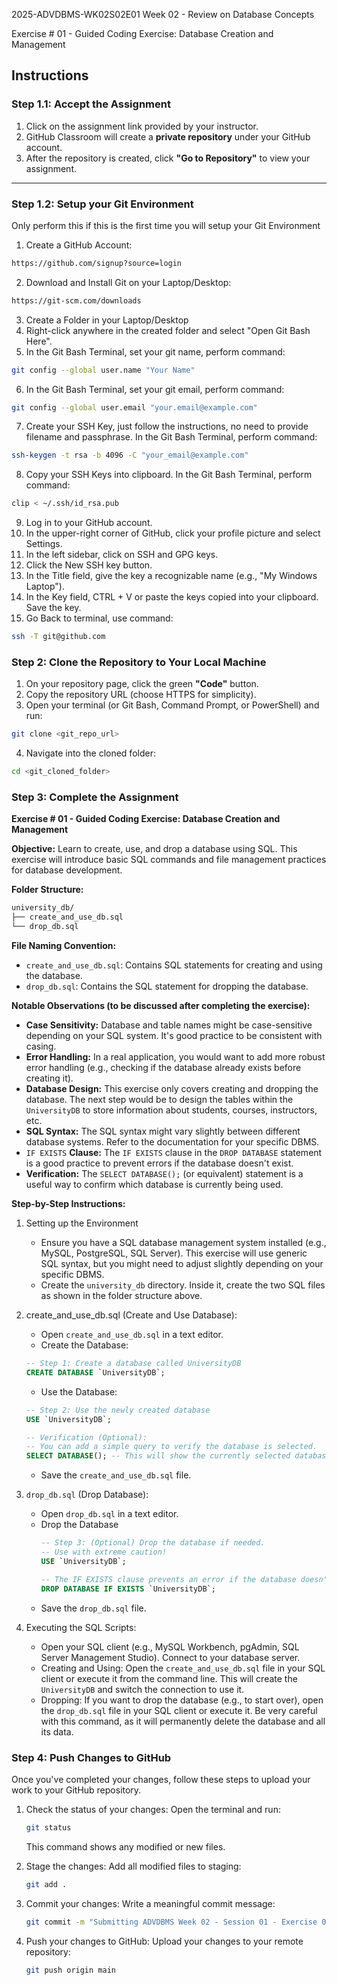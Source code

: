 2025-ADVDBMS-WK02S02E01
Week 02 - Review on Database Concepts

Exercise # 01 - Guided Coding Exercise: Database Creation and Management

## **Instructions**

### **Step 1.1: Accept the Assignment**

   1. Click on the assignment link provided by your instructor.
   2. GitHub Classroom will create a **private repository** under your GitHub account.
   3. After the repository is created, click **"Go to Repository"** to view your assignment.

---

### **Step 1.2: Setup your Git Environment**
Only perform this if this is the first time you will setup your Git Environment

   1. Create a GitHub Account:
   ```bash
   https://github.com/signup?source=login
   ```
      
   2. Download and Install Git on your Laptop/Desktop:
   ```bash
   https://git-scm.com/downloads
   ```
   
   3. Create a Folder in your Laptop/Desktop
   4. Right-click anywhere in the created folder and select "Open Git Bash Here".
   5. In the Git Bash Terminal, set your git name, perform command:
   ```bash
   git config --global user.name "Your Name"
   ```
   
   6. In the Git Bash Terminal, set your git email, perform command:
   ```bash
   git config --global user.email "your.email@example.com"
   ```
   
   7. Create your SSH Key, just follow the instructions, no need to provide filename and passphrase. In the Git Bash Terminal, perform command:
   ```bash
   ssh-keygen -t rsa -b 4096 -C "your_email@example.com"
   ```
   
   8. Copy your SSH Keys into clipboard. In the Git Bash Terminal, perform command:
   ```bash
   clip < ~/.ssh/id_rsa.pub
   ```
   
   9. Log in to your GitHub account.
   10. In the upper-right corner of GitHub, click your profile picture and select Settings.
   11. In the left sidebar, click on SSH and GPG keys.
   12. Click the New SSH key button.
   13. In the Title field, give the key a recognizable name (e.g., "My Windows Laptop").
   14. In the Key field, CTRL + V or paste the keys copied into your clipboard. Save the key.
   15. Go Back to terminal, use command:
   ```bash
   ssh -T git@github.com
   ```

### **Step 2: Clone the Repository to Your Local Machine**

   1. On your repository page, click the green **"Code"** button.
   2. Copy the repository URL (choose HTTPS for simplicity).
   3. Open your terminal (or Git Bash, Command Prompt, or PowerShell) and run:
   
   ```bash
   git clone <git_repo_url>
   ```
   
   4. Navigate into the cloned folder:
   
   ```bash
   cd <git_cloned_folder>
   ```

### **Step 3: Complete the Assignment**

**Exercise # 01 - Guided Coding Exercise: Database Creation and Management**

   **Objective:**
   Learn to create, use, and drop a database using SQL. This exercise will introduce basic SQL commands and file management practices for database development.

   **Folder Structure:**
   ```txt
   university_db/
   ├── create_and_use_db.sql
   └── drop_db.sql
   ```

   **File Naming Convention:**
   - `create_and_use_db.sql`: Contains SQL statements for creating and using the database.
   - `drop_db.sql`: Contains the SQL statement for dropping the database.

   **Notable Observations (to be discussed after completing the exercise):**
   - **Case Sensitivity:** Database and table names might be case-sensitive depending on your SQL system. It's good practice to be consistent with casing.
   - **Error Handling:** In a real application, you would want to add more robust error handling (e.g., checking if the database already exists before creating it).
   - **Database Design:** This exercise only covers creating and dropping the database. The next step would be to design the tables within the `UniversityDB` to store information about students, courses, instructors, etc.
   - **SQL Syntax:** The SQL syntax might vary slightly between different database systems. Refer to the documentation for your specific DBMS.
   - `IF EXISTS` **Clause:** The `IF EXISTS` clause in the `DROP DATABASE` statement is a good practice to prevent errors if the database doesn't exist.
   - **Verification:** The `SELECT DATABASE();` (or equivalent) statement is a useful way to confirm which database is currently being used.
      
   **Step-by-Step Instructions:**

   1. Setting up the Environment
      - Ensure you have a SQL database management system installed (e.g., MySQL, PostgreSQL, SQL Server). This exercise will use generic SQL syntax, but you might need to adjust slightly depending on your specific DBMS.
      - Create the `university_db` directory. Inside it, create the two SQL files as shown in the folder structure above.
      
   2. create_and_use_db.sql (Create and Use Database):
      - Open `create_and_use_db.sql` in a text editor.
      - Create the Database:
      ```SQL
      -- Step 1: Create a database called UniversityDB
      CREATE DATABASE `UniversityDB`;
      ```
      
      - Use the Database:
      ```SQL
      -- Step 2: Use the newly created database
      USE `UniversityDB`;
      
      -- Verification (Optional): 
      -- You can add a simple query to verify the database is selected.
      SELECT DATABASE(); -- This will show the currently selected database.
      
      ```
      
      - Save the `create_and_use_db.sql` file.
      
   3. `drop_db.sql` (Drop Database):
      - Open `drop_db.sql` in a text editor.
      - Drop the Database
         ```SQL
         -- Step 3: (Optional) Drop the database if needed. 
         -- Use with extreme caution!
         USE `UniversityDB`;
         
         -- The IF EXISTS clause prevents an error if the database doesn't exist.
         DROP DATABASE IF EXISTS `UniversityDB`;

         ```
      - Save the `drop_db.sql` file.

   4. Executing the SQL Scripts:
      - Open your SQL client (e.g., MySQL Workbench, pgAdmin, SQL Server Management Studio). Connect to your database server.
      - Creating and Using: Open the `create_and_use_db.sql` file in your SQL client or execute it from the command line. This will create the `UniversityDB` and switch the connection to use it.
      - Dropping: If you want to drop the database (e.g., to start over), open the `drop_db.sql` file in your SQL client or execute it. Be very careful with this command, as it will permanently delete the database and all its data.

### **Step 4: Push Changes to GitHub**
Once you've completed your changes, follow these steps to upload your work to your GitHub repository.

1. Check the status of your changes:
   Open the terminal and run:
   
   ```bash
   git status
   ```
   This command shows any modified or new files.
   
2. Stage the changes:
   Add all modified files to staging:
   
   ```bash
   git add .
   ```
   
3. Commit your changes:
   Write a meaningful commit message:
   
   ```bash
   git commit -m "Submitting ADVDBMS Week 02 - Session 01 - Exercise 01"
   ```
   
4. Push your changes to GitHub:
   Upload your changes to your remote repository:
   
   ```bash
   git push origin main
   ```
